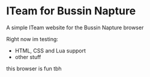 # ITeam for Bussin Napture

A simple ITeam website for the Bussin Napture browser

Right now im testing:

- HTML, CSS and Lua support
- other stuff

this browser is fun tbh
